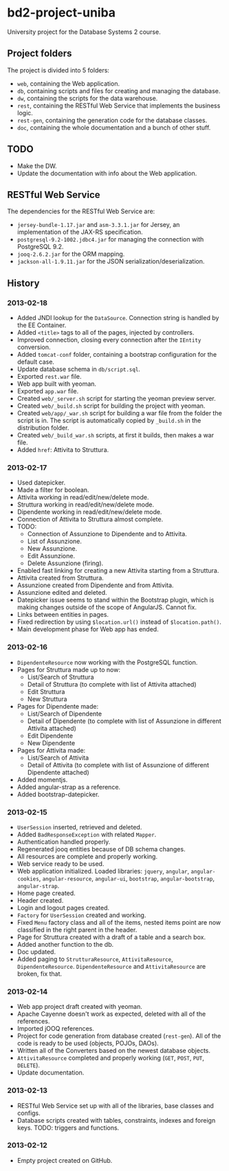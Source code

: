 bd2-project-uniba
=================

University project for the Database Systems 2 course.

## Project folders

The project is divided into 5 folders:

- `web`, containing the Web application.
- `db`, containing scripts and files for creating and managing the database.
- `dw`, containing the scripts for the data warehouse.
- `rest`, containing the RESTful Web Service that implements the business logic.
- `rest-gen`, containing the generation code for the database classes.
- `doc`, containing the whole documentation and a bunch of other stuff.

## TODO

- Make the DW.
- Update the documentation with info about the Web application.

## RESTful Web Service

The dependencies for the RESTful Web Service are:

- `jersey-bundle-1.17.jar` and `asm-3.3.1.jar` for Jersey, an implementation of the JAX-RS specification.
- `postgresql-9.2-1002.jdbc4.jar` for managing the connection with PostgreSQL 9.2.
- `jooq-2.6.2.jar` for the ORM mapping.
- `jackson-all-1.9.11.jar` for the JSON serialization/deserialization.

## History

### 2013-02-18

- Added JNDI lookup for the `DataSource`. Connection string is handled by the EE Container.
- Added `<title>` tags to all of the pages, injected by controllers.
- Improved connection, closing every connection after the `IEntity` conversion.
- Added `tomcat-conf` folder, containing a bootstrap configuration for the default case.
- Update database schema in `db/script.sql`.
- Exported `rest.war` file.
- Web app built with yeoman.
- Exported `app.war` file.
- Created `web/_server.sh` script for starting the yeoman preview server.
- Created `web/_build.sh` script for building the project with yeoman.
- Created `web/app/_war.sh` script for building a war file from the folder the script is in. The script is automatically copied by `_build.sh` in the distribution folder.
- Created `web/_build_war.sh` scripts, at first it builds, then makes a war file.
- Added `href`: Attivita to Struttura.

### 2013-02-17

- Used datepicker.
- Made a filter for boolean.
- Attivita working in read/edit/new/delete mode.
- Struttura working in read/edit/new/delete mode.
- Dipendente working in read/edit/new/delete mode.
- Connection of Attivita to Struttura almost complete.
- TODO:
	- Connection of Assunzione to Dipendente and to Attivita.
	- List of Assunzione.
	- New Assunzione.
	- Edit Assunzione.
	- Delete Assunzione (firing).
- Enabled fast linking for creating a new Attivita starting from a Struttura.
- Attivita created from Struttura.
- Assunzione created from Dipendente and from Attivita.
- Assunzione edited and deleted.
- Datepicker issue seems to stand within the Bootstrap plugin, which is making changes outside of the scope of AngularJS. Cannot fix.
- Links between entities in pages.
- Fixed redirection by using `$location.url()` instead of `$location.path()`.
- Main development phase for Web app has ended.

### 2013-02-16

- `DipendenteResource` now working with the PostgreSQL function.
- Pages for Struttura made up to now:
	- List/Search of Struttura
	- Detail of Struttura (to complete with list of Attivita attached)
	- Edit Struttura
	- New Struttura
- Pages for Dipendente made:
	- List/Search of Dipendente
	- Detail of Dipendente (to complete with list of Assunzione in different Attivita attached)
	- Edit Dipendente
	- New Dipendente
- Pages for Attivita made:
	- List/Search of Attivita
	- Detail of Attivita (to complete with list of Assunzione of different Dipendente attached)
- Added momentjs.
- Added angular-strap as a reference.
- Added bootstrap-datepicker.

### 2013-02-15

- `UserSession` inserted, retrieved and deleted.
- Added `BadResponseException` with related `Mapper`.
- Authentication handled properly.
- Regenerated jooq entities because of DB schema changes.
- All resources are complete and properly working.
- Web service ready to be used.
- Web application initialized. Loaded libraries: `jquery`, `angular`, `angular-cookies`, `angular-resource`, `angular-ui`, `bootstrap`, `angular-bootstrap`, `angular-strap`.
- Home page created.
- Header created.
- Login and logout pages created.
- `Factory` for `UserSession` created and working.
- Fixed `Menu` factory class and all of the items, nested items point are now classified in the right parent in the header.
- Page for Struttura created with a draft of a table and a search box.
- Added another function to the db.
- Doc updated.
- Added paging to `StrutturaResource`, `AttivitaResource`, `DipendenteResource`. `DipendenteResource` and `AttivitaResource` are broken, fix that.

### 2013-02-14

- Web app project draft created with yeoman.
- Apache Cayenne doesn't work as expected, deleted with all of the references.
- Imported jOOQ references.
- Project for code generation from database created (`rest-gen`). All of the code is ready to be used (objects, POJOs, DAOs).
- Written all of the Converters based on the newest database objects.
- `AttivitaResource` completed and properly working (`GET`, `POST`, `PUT`, `DELETE`).
- Update documentation.

### 2013-02-13

- RESTful Web Service set up with all of the libraries, base classes and configs.
- Database scripts created with tables, constraints, indexes and foreign keys. TODO: triggers and functions.

### 2013-02-12

- Empty project created on GitHub.